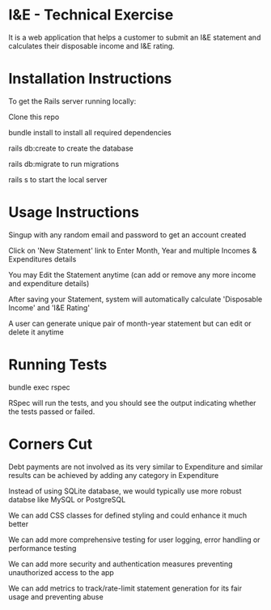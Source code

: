 # I&E - Technical Exercise

It is a web application that helps a customer to submit an I&E statement and calculates their disposable income and I&E rating.

# Installation Instructions

To get the Rails server running locally:

Clone this repo

bundle install to install all required dependencies

rails db:create to create the database

rails db:migrate to run migrations

rails s to start the local server

# Usage Instructions

Singup with any random email and password to get an account created

Click on 'New Statement' link to Enter Month, Year and multiple Incomes & Expenditures details

You may Edit the Statement anytime (can add or remove any more income and expenditure details)

After saving your Statement, system will automatically calculate 'Disposable Income' and 'I&E Rating'

A user can generate unique pair of month-year statement but can edit or delete it anytime

# Running Tests

bundle exec rspec

RSpec will run the tests, and you should see the output indicating whether the tests passed or failed.

# Corners Cut

Debt payments are not involved as its very similar to Expenditure and similar results can be achieved by adding any category in Expenditure

Instead of using SQLite database, we would typically use more robust databse like MySQL or PostgreSQL

We can add CSS classes for defined styling and could enhance it much better

We can add more comprehensive testing for user logging, error handling or performance testing

We can add more security and authentication measures preventing unauthorized access to the app 

We can add metrics to track/rate-limit statement generation for its fair usage and preventing abuse
